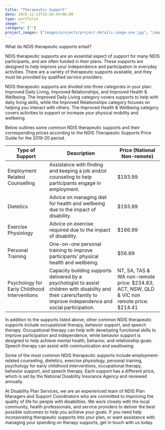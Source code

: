 ```yaml
---
title: "Therapeutic Support"
date: 2019-12-23T15:56:43+06:00
type: portfolio
image: ""
category: [""]
project_images: ["images/projects/project-details-image-one.jpg", "images/projects/project-details-image-two.jpg"]
---
```


What do NDIS therapeutic supports entail?

NDIS therapeutic supports are an essential aspect of support for many NDIS participants, and are often funded in their plans. These supports are designed to help improve your independence and participation in everyday activities. There are a variety of therapeutic supports available, and they must be provided by qualified service providers.

NDIS therapeutic supports are divided into three categories in your plan: Improved Daily Living, Improved Relationships, and Improved Health & Wellbeing. The Improved Daily Living category covers supports to help with daily living skills, while the Improved Relationships category focuses on helping you interact with others. The Improved Health & Wellbeing category covers activities to support or increase your physical mobility and wellbeing.

Below outlines some common NDIS therapeutic supports and their corresponding prices according to the NDIS Therapeutic Supports Price Guide for the 2019-20 period. 

| Type of Support | Description | Price (National Non-remote) |
| --- | --- | --- |
| Employment Related Counselling | Assistance with finding and keeping a job and/or counseling to help participants engage in employment. | $193.99 |
| Dietetics | Advice on managing diet for health and wellbeing due to the impact of disability. | $193.99 |
| Exercise Physiology | Advice on exercise required due to the impact of disability. | $166.99 |
| Personal Training | One-on-one personal training to improve participants’ physical health and wellbeing. | $56.89 |
| Psychology for Early Childhood Interventions | Capacity building supports delivered by a psychologist to assist children with disability and their carers/family to improve independence and social participation. | NT, SA, TAS & WA non-remote price: $234.83; ACT, NSW, QLD & VIC non remote price: $214.41 |

In addition to the supports listed above, other common NDIS therapeutic supports include occupational therapy, behavior support, and speech therapy. Occupational therapy can help with developing functional skills to improve participation and independence, while behavior support is designed to help achieve mental health, behavior, and relationship goals. Speech therapy can assist with communication and swallowing.

Some of the most common NDIS therapeutic supports include employment-related counseling, dietetics, exercise physiology, personal training, psychology for early childhood interventions, occupational therapy, behavior support, and speech therapy. Each support has a different price, which is set by the National Disability Insurance Agency and reviewed annually.

At Disability Plan Services, we are an experienced team of NDIS Plan Managers and Support Coordinators who are committed to improving the quality of life for people with disabilities. We work closely with the local community, health professionals, and service providers to deliver the best possible outcomes to help you achieve your goals. If you need help incorporating therapeutic supports into your plan, or want assistance with managing your spending on therapy supports, get in touch with us today.

